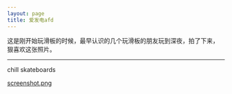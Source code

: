 ```yaml
---
layout: page
title: 爱发电afd
---
```


这是刚开始玩滑板的时候，最早认识的几个玩滑板的朋友玩到深夜，拍了下来，
狠喜欢这张照片。

---

chill skateboards

[screenshot.png](/images/posts/screenshot.png)

